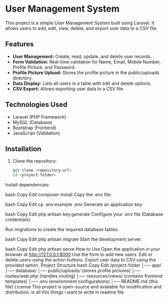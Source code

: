 # User Management System

This project is a simple User Management System built using Laravel. It allows users to add, edit, view, delete, and export user data to a CSV file.

## Features

- **User Management:** Create, read, update, and delete user records.
- **Form Validation:** Real-time validation for Name, Email, Mobile Number, Profile Picture, and Password.
- **Profile Picture Upload:** Stores the profile picture in the public/uploads directory.
- **Data Display:** Lists all users in a table with edit and delete options.
- **CSV Export:** Allows exporting user data to a CSV file.

## Technologies Used

- Laravel (PHP Framework)
- MySQL (Database)
- Bootstrap (Frontend)
- JavaScript (Validation)

## Installation

1. Clone the repository:

   ```bash
   git clone <repository-url>
   cd <project-folder>
Install dependencies:

bash
Copy
Edit
composer install
Copy the .env file:

bash
Copy
Edit
cp .env.example .env
Generate an application key:

bash
Copy
Edit
php artisan key:generate
Configure your .env file (Database credentials).

Run migrations to create the required database tables:

bash
Copy
Edit
php artisan migrate
Start the development server:

bash
Copy
Edit
php artisan serve
How to Use
Open the application in your browser at http://127.0.0.1:8000
Use the form to add new users.
Edit or delete users using the action buttons.
Export user data to CSV using the provided option.
Project Structure
bash
Copy
Edit
/project-folder
│── app/
│── database/
│── public/uploads/ (stores profile pictures)
│── routes/web.php (handles routing)
│── resources/views/ (contains frontend templates)
│── .env (environment configurations)
│── README.md (this file)
License
This project is open-source and available for modification and distribution. is all this things i want to write in readme file
